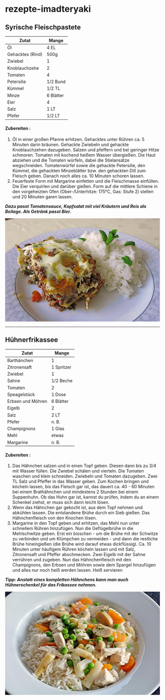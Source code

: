 # rezepte-imadteryaki

## Syrische Fleischpastete
| Zutat          | Mange    | 
|----------------|----------|
| Öl             | 4 EL     |
|Gehacktes (Rind)| 500g     |
|Zwiebel         | 1        |
|Knoblauchzehe   | 2        |
|Tomaten         | 4        |
|Petersilie      |1/2 Bund  |
|Kümmel          | 1/2 TL   |
|Minze           | 6 Blätter|
|Eier            | 4        |
|Salz            | 1 LT     |
|Pfefer          | 1/2 LT   |

#### Zubereiten :
1. Öl in einer großen Pfanne erhitzen. Gehacktes unter Rühren ca. 5 Minuten darin bräunen. Gehackte Zwiebeln und gehackte Knoblauchzehen dazugeben. Salzen und pfeffern und bei geringer Hitze schmoren.
Tomaten mit kochend heißem Wasser übergießen. Die Haut abziehen und die Tomaten würfeln, dabei die Stielansätze wegschneiden. Tomatenwürfel sowie die gehackte Petersilie, den Kümmel, die gehackten Minzeblätter bzw. den gehackten Dill zum Fleisch geben. Danach noch alles ca. 10 Minuten schoren lassen.
2. Feuerfeste Form mit Margarine einfetten und die Fleischmasse einfüllen. Die Eier verquirlen und darüber gießen. Form auf die mittlere Schiene in den vorgeheizten Ofen (Ober-/Unterhitze: 175°C, Gas: Stufe 2) stellen und 20 Minuten garen lassen.

 _**Dazu passt Tomatensauce, Kopfsalat mit viel Kräutern und Reis als Beilage. Als Getränk passt Bier.**_

![Syrische Fleischpastete](./syrische-fleischpastete.jpg)

--- 

## Hühnerfrikassee
| Zutat           | Mange     | 
|-----------------|-----------|
| Barthänchen     | 1         |
|Zitronensaft     | 1 Spritzer|
|Zwiebel          | 1         |
|Sahne            | 1/2 Beche |
|Tomaten          | 2         |
|Speagelstück     | 1 Dose    |
|Erbsen und Möhren| 6 Blätter |
|Eigelb           | 2         |
|Salz             | 2 LT      |
|Pfefer           | n. B.     |
|Champignons      | 1 Glas    |
| Mehl            | etwas     |
|Margarine        | n. B.     |

#### Zubereiten :

1. Das Hähnchen salzen und in einen Topf geben. Diesen dann bis zu 3/4 mit Wasser füllen. Die Zwiebel schälen und vierteln. Die Tomaten waschen und klein schneiden. Zwiebeln und Tomaten dazugeben. Zwei TL Salz und Pfeffer in das Wasser geben. Zum Kochen bringen und köcheln lassen, bis das Fleisch gar ist, das dauert ca. 40 - 60 Minuten bei einem Brathähnchen und mindestens 2 Stunden bei einem Suppenhuhn. Ob das Huhn gar ist, kannst du prüfen, indem du an einem Schenkel ziehst, er muss sich dann leicht lösen.
2. Wenn das Hähnchen gar gekocht ist, aus dem Topf nehmen und abkühlen lassen. Die entstandene Brühe durch ein Sieb gießen. Das Hähnchenfleisch von den Knochen lösen.
3. Margarine in den Topf geben und erhitzen, das Mehl nun unter schnellem Rühren hinzufügen. Nun die Geflügelbrühe in die Mehlschwitze geben. Erst ein bisschen - um die Brühe mit der Schwitze zu verbinden und um Klümpchen zu vermeiden - und dann die restliche Brühe hineingießen (die Brühe wird darauf etwas dickflüssig). Ca. 10 Minuten unter häufigem Rühren köcheln lassen und mit Salz, Zitronensaft und Pfeffer abschmecken. Zwei Eigelb mit der Sahne verrühren und zugeben. Nun das Hähnchenfleisch mit den Champignons, den Erbsen und Möhren sowie dem Spargel hinzufügen und alles nur noch heiß werden lassen. Heiß servieren

_**Tipp: Anstatt eines kompletten Hähnchens kann man auch Hühnerschenkel für das Frikassee nehmen.**_

![Hühnerfrikassee](huehnerfrikassee.jpg)
